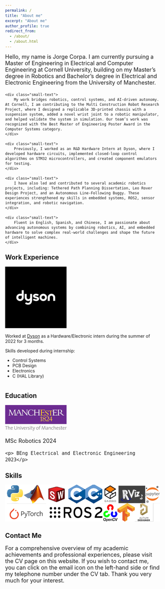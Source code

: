 ```yaml
---
permalink: /
title: "About me"
excerpt: "About me"
author_profile: true
redirect_from: 
  - /about/
  - /about.html
---
```

<html lang="en">
<head>
    <meta charset="UTF-8">
    <meta name="viewport" content="width=device-width, initial-scale=1.0">
    <title>Font Size Example</title>
    <style>
        /* This style block defines the font size for elements with the 'small-text' class */
        .small-text {
            font-size: 18px; /* Smaller font size */
            margin-bottom: 20px; /* Adds space below each div */
        }
    </style>
</head>
<body>
    <!-- Applying the 'small-text' class to elements that should have a smaller font size -->
    <div class="small-text">
        Hello, my name is Jorge Corpa. I am currently pursuing a Master of Engineering in Electrical and Computer Engineering at Cornell University, building on my Master’s degree in Robotics and Bachelor’s degree in Electrical and Electronic Engineering from the University of Manchester.
    </div>

    <div class="small-text">
        My work bridges robotics, control systems, and AI-driven autonomy. At Cornell, I am contributing to the Multi Construction Robot Research Project, where I designed a replicable 3D-printed chassis with a suspension system, added a novel wrist joint to a robotic manipulator, and helped validate the system in simulation. Our team’s work was recognized with the Best Master of Engineering Poster Award in the Computer Systems category.
    </div>

    <div class="small-text">
        Previously, I worked as an R&D Hardware Intern at Dyson, where I developed hardware circuits, implemented closed-loop control algorithms on STM32 microcontrollers, and created component emulators for testing.
    </div>

    <div class="small-text">
        I have also led and contributed to several academic robotics projects, including: Tethered Path Planning Dissertation, Leo Rover Design Project, and an Autonomous Line-Following Buggy. These experiences strengthened my skills in embedded systems, ROS2, sensor integration, and robotic navigation.
    </div>

    <div class="small-text">
        Fluent in English, Spanish, and Chinese, I am passionate about advancing autonomous systems by combining robotics, AI, and embedded hardware to solve complex real-world challenges and shape the future of intelligent machines.
    </div>
</body>
</html>


Work Experience
--------------------
<html lang="en">
<head>
<meta charset="UTF-8">
<meta name="viewport" content="width=device-width, initial-scale=1.0">
<title>Image with Text</title>
<style>
  .image-text-container {
    overflow: auto; /* Clears the float */
  }

  .image-text-container img {
    float: left; /* Floats the image to the left */
    margin-right: 20px; /* Adds some space between the image and the text */
  }

  .text-content {
    float: right;
    font-size: 18px; /* Smaller font size */
    width: calc(100% - 220px); /* Adjusts the text width accounting for image width */
  }

  .small-text {
    font-size: 18px; /* Smaller font size */
        }
</style>
</head>
<body>

<div class="image-text-container">
  <img src='/images/dyson.png' alt='Descriptive Alt Text' width='200'>
  <div class="text-content">
    <p> Worked at <a href="http://www.dyson.co.uk" target="_blank">Dyson</a> as a Hardware/Electronic intern during the summer of 2022 for 3 months.</p>
    <p> Skills developed during internship: </p>
    <ul>
        <li>Control Systems</li>
        <li>PCB Design</li>
        <li>Electronics</li>
        <li>C (HAL Library)</li>
    </ul>
  </div>
</div>

</body>
</html>

Education
---------------
<body>

<div class="small-text">
  <img src='/images/uom.jpeg' alt='Descriptive Alt Text' width='200'>
  <div class="text-content">
    <p> MSc Robotics 2024</p>

    <p> BEng Electrical and Electronic Engineering 2023</p>

  </div>
</div>

</body>

Skills
--------------
<div class="small-text">
  <img src='/images/skills.png' alt='Descriptive Alt Text' width='800'>
  <div class="small-text">
  </div>
</div>

Contact Me
--------------
<div class="small-text">
  <div class="small-text">
    <p> For a comprehensive overview of my academic achievements and professional experiences, please visit the CV page on this website. If you wish to contact me, you can click on the email icon on the left-hand side or find my telephone number under the CV tab. Thank you very much for your interest.</p>
  </div>
</div>
